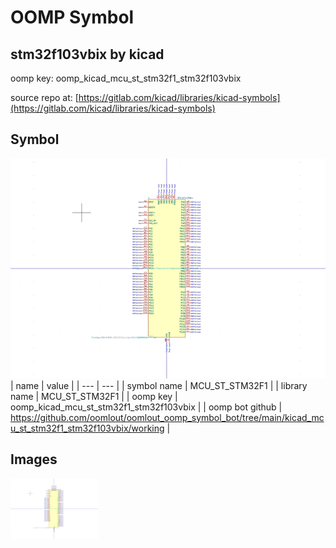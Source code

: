 # OOMP Symbol  
## stm32f103vbix  by kicad  
  
oomp key: oomp_kicad_mcu_st_stm32f1_stm32f103vbix  
  
source repo at: [https://gitlab.com/kicad/libraries/kicad-symbols](https://gitlab.com/kicad/libraries/kicad-symbols)  
## Symbol  
  
[![working.png](working_600.png)](working.png)  
| name | value | 
| --- | --- | 
| symbol name | MCU_ST_STM32F1 | 
| library name | MCU_ST_STM32F1 | 
| oomp key | oomp_kicad_mcu_st_stm32f1_stm32f103vbix | 
| oomp bot github | https://github.com/oomlout/oomlout_oomp_symbol_bot/tree/main/kicad_mcu_st_stm32f1_stm32f103vbix/working | 
## Images  
  
[![working.png](working_140.png)](working.png)  
